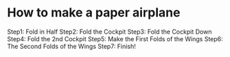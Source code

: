 # How to make a paper airplane
Step1: Fold in Half
Step2: Fold the Cockpit
Step3: Fold the Cockpit Down
Step4: Fold the 2nd Cockpit
Step5: Make the First Folds of the Wings
Step6: The Second Folds of the Wings
Step7: Finish!
